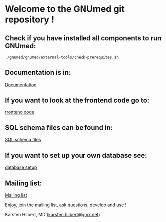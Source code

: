 
# Welcome to the GNUmed git repository !

## Check if you have installed all components to run GNUmed:
	./gnumed/gnumed/external-tools/check-prerequites.sh


## Documentation is in:
[Documentation](https://www.gnumed.de/documentation/)


## If you want to look at the frontend code go to:
[frontend code](gnumed/gnumed/client/)


## SQL schema files can be found in:
[SQL schema files](gnumed/gnumed/server/sql/)


## If you want to set up your own database see:
[database setup](gnumed/gnumed/server/bootstrap/)


## Mailing list:
[Mailing list](http://lists.gnu.org/mailman/listinfo/gnumed-devel)



Enjoy, join the mailing list, ask questions, develop and use !


Karsten Hilbert, MD  (karsten.hilbert@gmx.net)
